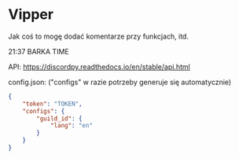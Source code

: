 # Vipper

Jak coś to mogę dodać komentarze przy funkcjach, itd.

21:37 BARKA TIME

API: https://discordpy.readthedocs.io/en/stable/api.html

config.json: ("configs" w razie potrzeby generuje się automatycznie)
```json
{
    "token": "TOKEN",
    "configs": {
        "guild_id": {
            "lang": "en"
        }
    }
}
```